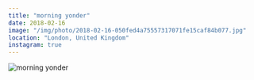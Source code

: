 ```yaml
---
title: "morning yonder"
date: 2018-02-16
image: "/img/photo/2018-02-16-050fed4a75557317071fe15caf84b077.jpg"
location: "London, United Kingdom"
instagram: true
---
```


![morning yonder](/img/photo/2018-02-16-050fed4a75557317071fe15caf84b077.jpg)

